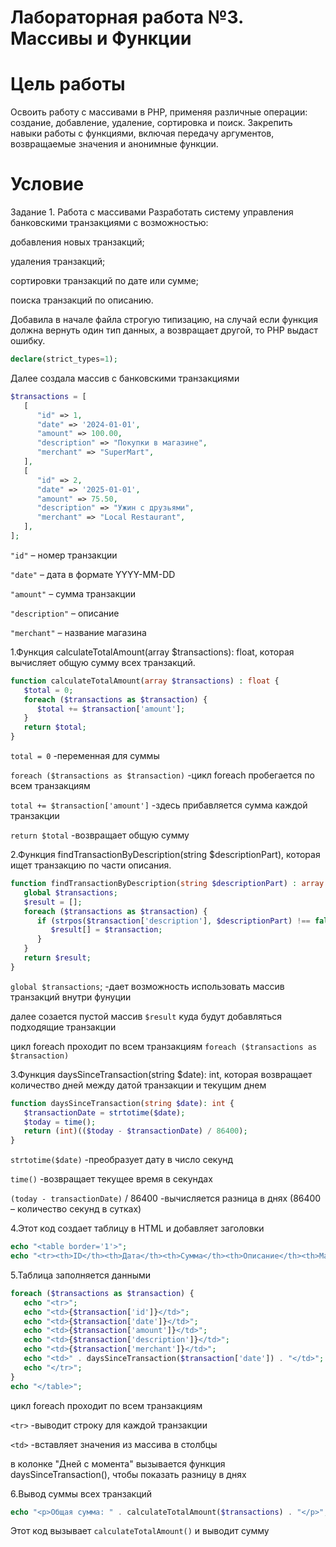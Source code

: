# Лабораторная работа №3. Массивы и Функции

# Цель работы
Освоить работу с массивами в PHP, применяя различные операции: создание, добавление, удаление, сортировка и поиск. Закрепить навыки работы с функциями, включая передачу аргументов, возвращаемые значения и анонимные функции.

# Условие
Задание 1. Работа с массивами
Разработать систему управления банковскими транзакциями с возможностью:

добавления новых транзакций;

удаления транзакций;

сортировки транзакций по дате или сумме;

поиска транзакций по описанию.

Добавила в начале файла строгую типизацию, на случай если функция должна вернуть один тип данных, а возвращает другой, то PHP выдаст ошибку.
```php
declare(strict_types=1);
```

Далее создала массив с банковскими транзакциями 
```php
$transactions = [
   [
      "id" => 1,
      "date" => '2024-01-01',
      "amount" => 100.00,
      "description" => "Покупки в магазине",
      "merchant" => "SuperMart",
   ],
   [
      "id" => 2,
      "date" => '2025-01-01',
      "amount" => 75.50,
      "description" => "Ужин с друзьями",
      "merchant" => "Local Restaurant",
   ],
];
```
```"id"``` – номер транзакции

```"date"``` – дата в формате YYYY-MM-DD

```"amount"``` – сумма транзакции

```"description"``` – описание

```"merchant"``` – название магазина

1.Функция calculateTotalAmount(array $transactions): float, которая вычисляет общую сумму всех транзакций.
```php
function calculateTotalAmount(array $transactions) : float {
   $total = 0;
   foreach ($transactions as $transaction) {
      $total += $transaction['amount'];
   }
   return $total;
}
```
```total = 0``` -переменная для суммы

```foreach ($transactions as $transaction)``` -цикл foreach пробегается по всем транзакциям

```total += $transaction['amount']``` -здесь прибавляется сумма каждой транзакции

```return $total``` -возвращает общую сумму

2.Функция findTransactionByDescription(string $descriptionPart), которая ищет транзакцию по части описания.


```php
function findTransactionByDescription(string $descriptionPart) : array {
   global $transactions;
   $result = [];
   foreach ($transactions as $transaction) {
      if (strpos($transaction['description'], $descriptionPart) !== false) {
         $result[] = $transaction;
      }
   }
   return $result;
}
```

```global $transactions```; -дает возможность использовать массив транзакций внутри фунуции

далее созается пустой массив ```$result``` куда будут добавляться подходящие транзакции

цикл foreach проходит по всем транзакциям ```foreach ($transactions as $transaction)```

3.Функция daysSinceTransaction(string $date): int, которая возвращает количество дней между датой транзакции и текущим днем
```php
function daysSinceTransaction(string $date): int {
   $transactionDate = strtotime($date);
   $today = time();
   return (int)(($today - $transactionDate) / 86400);
}
```
```strtotime($date)``` -преобразует дату в число секунд

```time()``` -возвращает текущее время в секундах

```(today - transactionDate)``` / 86400 -вычисляется разница в днях (86400 – количество секунд в сутках)

4.Этот код создает таблицу в HTML и добавляет заголовки
```php
echo "<table border='1'>";
echo "<tr><th>ID</th><th>Дата</th><th>Сумма</th><th>Описание</th><th>Магазин</th><th>Дней с момента</th></tr>";
```

5.Таблица заполняется данными
```php
foreach ($transactions as $transaction) {
   echo "<tr>";
   echo "<td>{$transaction['id']}</td>";
   echo "<td>{$transaction['date']}</td>";
   echo "<td>{$transaction['amount']}</td>";
   echo "<td>{$transaction['description']}</td>";
   echo "<td>{$transaction['merchant']}</td>";
   echo "<td>" . daysSinceTransaction($transaction['date']) . "</td>";
   echo "</tr>";
}
echo "</table>";
```
цикл foreach проходит по всем транзакциям

```<tr>``` -выводит строку для каждой транзакции

```<td>``` -вставляет значения из массива в столбцы

в колонке "Дней с момента" вызывается функция daysSinceTransaction(), чтобы показать разницу в днях

6.Вывод суммы всех транзакций
```php
echo "<p>Общая сумма: " . calculateTotalAmount($transactions) . "</p>";
```
Этот код вызывает ```calculateTotalAmount()``` и выводит сумму

